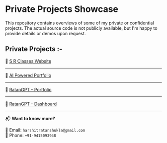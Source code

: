 # Private Projects Showcase

This repository contains overviews of some of my private or confidential projects. The actual source code is not publicly available, but I'm happy to provide details or demos upon request.

## Private Projects :-

🔹 [S R Classes Website](./sr-classes-website/README.md)

---

🔹 [AI Powered Portfolio](./ai-powered-portfolio/README.md)

---

🔹 [RatanGPT - Portfolio](./portfolio-ratangpt/README.md)

---

🔹 [RatanGPT - Dashboard](./ratan-dashboard/README.md)

---

📬 **Want to know more?**

📧 Email: `harshitratanshukla@gmail.com`  
📱 Phone: `+91-9415093948`
